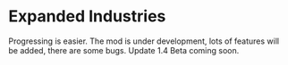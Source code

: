 # Expanded Industries
Progressing is easier.
The mod is under development, lots of features will be added, there are some bugs.
Update 1.4 Beta coming soon.




